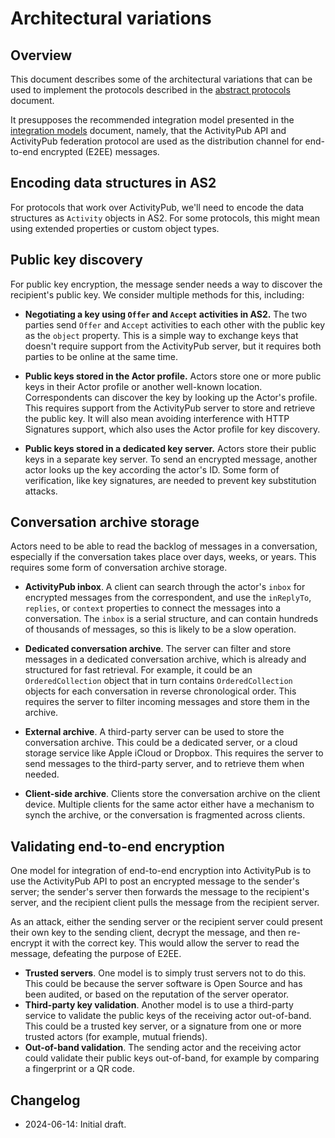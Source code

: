# Architectural variations

## Overview

This document describes some of the architectural variations that can be used to implement the protocols described in the [abstract protocols](abstract-protocols.md) document.

It presupposes the recommended integration model presented in the [integration models](integration-models.md) document, namely, that the ActivityPub API and ActivityPub federation protocol are used as the distribution channel for end-to-end encrypted (E2EE) messages.

## Encoding data structures in AS2

For protocols that work over ActivityPub, we'll need to encode the data structures as `Activity` objects in AS2. For some protocols, this might mean using extended properties or custom object types.

## Public key discovery

For public key encryption, the message sender needs a way to discover the recipient's public key. We consider multiple methods for this, including:

- **Negotiating a key using `Offer` and `Accept` activities in AS2.** The two parties send `Offer` and `Accept` activities to each other with the public key as the `object` property. This is a simple way to exchange keys that doesn't require support from the ActivityPub server, but it requires both parties to be online at the same time.

- **Public keys stored in the Actor profile.** Actors store one or more public keys in their Actor profile or another well-known location. Correspondents can discover the key by looking up the Actor's profile. This requires support from the ActivityPub server to store and retrieve the public key. It will also mean avoiding interference with HTTP Signatures support, which also uses the Actor profile for key discovery.

- **Public keys stored in a dedicated key server.** Actors store their public keys in a separate key server. To send an encrypted message, another actor looks up the key according the actor's ID. Some form of verification, like key signatures, are needed to prevent key substitution attacks.

## Conversation archive storage

Actors need to be able to read the backlog of messages in a conversation, especially if the conversation takes place over days, weeks, or years. This requires some form of conversation archive storage.

- **ActivityPub inbox**. A client can search through the actor's `inbox` for encrypted messages from the correspondent, and use the `inReplyTo`, `replies`, or `context` properties to connect the messages into a conversation. The `inbox` is a serial structure, and can contain hundreds of thousands of messages, so this is likely to be a slow operation.

- **Dedicated conversation archive**. The server can filter and store messages in a dedicated conversation archive, which is already and structured for fast retrieval. For example, it could be an `OrderedCollection` object that in turn contains `OrderedCollection` objects for each conversation in reverse chronological order. This requires the server to filter incoming messages and store them in the archive.

- **External archive**. A third-party server can be used to store the conversation archive. This could be a dedicated server, or a cloud storage service like Apple iCloud or Dropbox. This requires the server to send messages to the third-party server, and to retrieve them when needed.

- **Client-side archive**. Clients store the conversation archive on the client device. Multiple clients for the same actor either have a mechanism to synch the archive, or the conversation is fragmented across clients.

## Validating end-to-end encryption

One model for integration of end-to-end encryption into ActivityPub is to use the ActivityPub API to post an encrypted message to the sender's server; the sender's server then forwards the message to the recipient's server, and the recipient client pulls the message from the recipient server.

As an attack, either the sending server or the recipient server could present their own key to the sending client, decrypt the message, and then re-encrypt it with the correct key. This would allow the server to read the message, defeating the purpose of E2EE.

- **Trusted servers**. One model is to simply trust servers not to do this. This could be because the server software is Open Source and has been audited, or based on the reputation of the server operator.
- **Third-party key validation**. Another model is to use a third-party service to validate the public keys of the receiving actor out-of-band. This could be a trusted key server, or a signature from one or more trusted actors (for example, mutual friends).
- **Out-of-band validation**. The sending actor and the receiving actor could validate their public keys out-of-band, for example by comparing a fingerprint or a QR code.

## Changelog

- 2024-06-14: Initial draft.